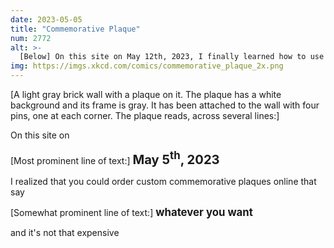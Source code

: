 ```yaml
---
date: 2023-05-05
title: "Commemorative Plaque"
num: 2772
alt: >-
  [Below] On this site on May 12th, 2023, I finally learned how to use the masonry bit for my drill.
img: https://imgs.xkcd.com/comics/commemorative_plaque_2x.png
---
```

[A light gray brick wall with a plaque on it. The plaque has a white background and its frame is gray. It has been attached to the wall with four pins, one at each corner. The plaque reads, across several lines:]

On this site on

[Most prominent line of text:] <big><big>**May 5<sup>th</sup>, 2023**</big></big>

I realized that you could order custom commemorative plaques online that say

[Somewhat prominent line of text:] <big>**whatever you want** </big>

and it's not that expensive